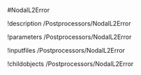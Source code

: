 <!-- MOOSE Object Documentation Stub: Remove this when content is added. -->
#NodalL2Error

!description /Postprocessors/NodalL2Error

!parameters /Postprocessors/NodalL2Error

!inputfiles /Postprocessors/NodalL2Error

!childobjects /Postprocessors/NodalL2Error
